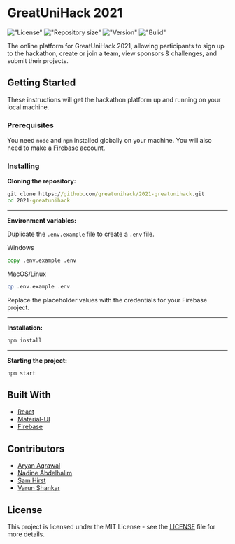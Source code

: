 # GreatUniHack 2021

!["License"](https://img.shields.io/github/license/greatunihack/2021-greatunihack)
!["Repository size"](https://img.shields.io/github/repo-size/greatunihack/2021-greatunihack)
!["Version"](https://img.shields.io/github/package-json/v/greatunihack/2021-greatunihack)
!["Bulid"](https://img.shields.io/github/workflow/status/greatunihack/2021-greatunihack/Build/master)


[]()

The online platform for GreatUniHack 2021, allowing participants to sign up to the hackathon, create or join a team, view sponsors & challenges, and submit their projects.


## Getting Started

These instructions will get the hackathon platform up and running on your local machine.

### Prerequisites

You need `node` and `npm` installed globally on your machine. You will also need to make a [Firebase](https://firebase.google.com/) account.

### Installing

**Cloning the repository:**

```cmd
git clone https://github.com/greatunihack/2021-greatunihack.git
cd 2021-greatunihack
```

---

**Environment variables:**

Duplicate the `.env.example` file to create a `.env` file.

Windows
```cmd
copy .env.example .env
```

MacOS/Linux
```bash
cp .env.example .env
```

Replace the placeholder values with the credentials for your Firebase project.

---

**Installation:**

```cmd
npm install
```

---

**Starting the project:**

```cmd
npm start
```

## Built With

- [React](https://reactjs.org/)
- [Material-UI](https://material-ui.com/)
- [Firebase](https://firebase.google.com/)

## Contributors

- [Aryan Agrawal](https://github.com/ary4n99)
- [Nadine Abdelhalim](https://github.com/Nadineyh)
- [Sam Hirst](https://github.com/Naeviant)
- [Varun Shankar](https://github.com/v8runn)

## License

This project is licensed under the MIT License - see the [LICENSE](LICENSE) file for more details.

